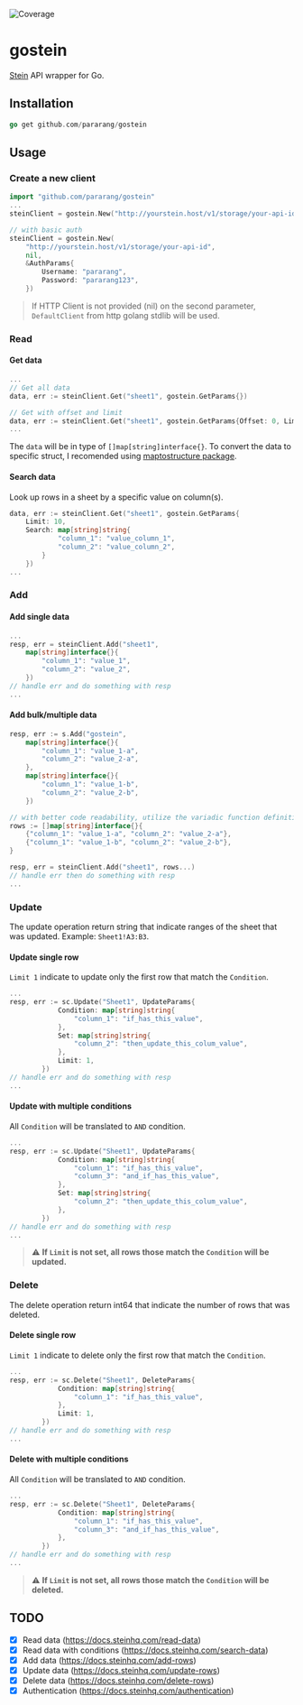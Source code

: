 ![Coverage](https://img.shields.io/badge/Coverage-85.7%25-brightgreen)
# gostein

[Stein](https://steinhq.com/) API wrapper for Go.

## Installation

```go
go get github.com/pararang/gostein
```

## Usage
### Create a new client
```go
import "github.com/pararang/gostein"
...
steinClient = gostein.New("http://yourstein.host/v1/storage/your-api-id", nil, nil)

// with basic auth
steinClient = gostein.New(
    "http://yourstein.host/v1/storage/your-api-id", 
    nil, 
    &AuthParams{
		Username: "pararang",
		Password: "pararang123",
	})
```
> If HTTP Client is not provided (nil) on the second parameter, `DefaultClient` from http golang stdlib will be used.

### Read
#### Get data
```go
...
// Get all data
data, err := steinClient.Get("sheet1", gostein.GetParams{})

// Get with offset and limit
data, err := steinClient.Get("sheet1", gostein.GetParams{Offset: 0, Limit: 10})
...
```
The `data` will be in type of `[]map[string]interface{}`. To convert the data to specific struct, I recomended using [maptostructure package](https://github.com/mitchellh/mapstructure).

#### Search data
Look up rows in a sheet by a specific value on column(s).
```go
data, err := steinClient.Get("sheet1", gostein.GetParams{
    Limit: 10,
    Search: map[string]string{
            "column_1": "value_column_1",
            "column_2": "value_column_2",
        }
    })
...
```

### Add
#### Add single data
```go
...
resp, err = steinClient.Add("sheet1",
    map[string]interface{}{
        "column_1": "value_1",
        "column_2": "value_2",
    })
// handle err and do something with resp
...
```

#### Add bulk/multiple data
```go
resp, err := s.Add("gostein", 
    map[string]interface{}{
        "column_1": "value_1-a",
        "column_2": "value_2-a",
    }, 
    map[string]interface{}{
        "column_1": "value_1-b",
        "column_2": "value_2-b",
    })

// with better code readability, utilize the variadic function definition
rows := []map[string]interface{}{
    {"column_1": "value_1-a", "column_2": "value_2-a"},
    {"column_1": "value_1-b", "column_2": "value_2-b"},
}

resp, err = steinClient.Add("sheet1", rows...)
// handle err then do something with resp
...
```
### Update
The update operation return string that indicate ranges of the sheet that was updated. Example: `Sheet1!A3:B3`.
#### Update single row
`Limit 1` indicate to update only the first row that match the `Condition`.
```go
...
resp, err := sc.Update("Sheet1", UpdateParams{
			Condition: map[string]string{
				"column_1": "if_has_this_value",
			},
			Set: map[string]string{
				"column_2": "then_update_this_colum_value",
			},
			Limit: 1,
		})
// handle err and do something with resp
...
```
#### Update with multiple conditions
All `Condition` will be translated to `AND` condition.
```go
...
resp, err := sc.Update("Sheet1", UpdateParams{
			Condition: map[string]string{
				"column_1": "if_has_this_value",
				"column_3": "and_if_has_this_value",
			},
			Set: map[string]string{
				"column_2": "then_update_this_colum_value",
			},
		})
// handle err and do something with resp
...
```
> :warning: **If `Limit` is not set, all rows those match the `Condition` will be updated.**
### Delete
The delete operation return int64 that indicate the number of rows that was deleted.
#### Delete single row
`Limit 1` indicate to delete only the first row that match the `Condition`.
```go
...
resp, err := sc.Delete("Sheet1", DeleteParams{
			Condition: map[string]string{
				"column_1": "if_has_this_value",
			},
			Limit: 1,
		})
// handle err and do something with resp
...
```
#### Delete with multiple conditions
All `Condition` will be translated to `AND` condition.
```go
...
resp, err := sc.Delete("Sheet1", DeleteParams{
			Condition: map[string]string{
				"column_1": "if_has_this_value",
				"column_3": "and_if_has_this_value",
			},
		})
// handle err and do something with resp
...
```
> :warning: **If `Limit` is not set, all rows those match the `Condition` will be deleted.**

## TODO
- [x] Read data (https://docs.steinhq.com/read-data)
- [x] Read data with conditions (https://docs.steinhq.com/search-data)
- [x] Add data (https://docs.steinhq.com/add-rows)
- [x] Update data (https://docs.steinhq.com/update-rows)
- [x] Delete data (https://docs.steinhq.com/delete-rows)
- [x] Authentication (https://docs.steinhq.com/authentication)
